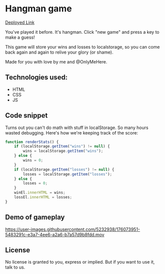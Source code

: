 # Hangman game

[Deployed Link](https://lshillman.github.io/hangman/)

You've played it before. It's hangman. Click "new game" and press a key to make a guess!

This game will store your wins and losses to localstorage, so you can come back again and again to relive your glory (or shame).

Made for you with love by me and @OnlyMeHere.

## Technologies used:

* HTML
* CSS
* JS

## Code snippet

Turns out you can't do math with stuff in localStorage. So many hours wasted debugging. Here's how we're keeping track of the score:

````javascript
function renderStats() {
    if (localStorage.getItem("wins") != null) {
        wins = localStorage.getItem("wins");
    } else {
        wins = 0;
    }
    if (localStorage.getItem("losses") != null) {
        losses = localStorage.getItem("losses");
    } else {
        losses = 0;
    }
    winEl.innerHTML = wins;
    lossEl.innerHTML = losses;
}
````

## Demo of gameplay

https://user-images.githubusercontent.com/5232938/176073951-5483291c-e3a7-4ee6-a2a6-b7a57d9b8fdd.mov



## License

No license is granted to you, express or implied. But if you want to use it, talk to us.
